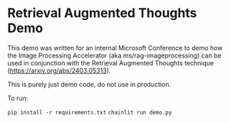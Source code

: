 # Retrieval Augmented Thoughts Demo

This demo was written for an internal Microsoft Conference to demo how the Image Processing Accelerator (aka.ms/rag-imageprocessing) can be used in conjunction with the Retrieval Augmented Thoughts technique (https://arxiv.org/abs/2403.05313).

This is purely just demo code, do not use in production.

To run:

`pip install -r requirements.txt`
`chainlit run demo.py`